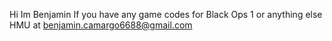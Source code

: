 Hi Im Benjamin
If you have any game codes for Black Ops 1 or anything else HMU at benjamin.camargo6688@gmail.com
